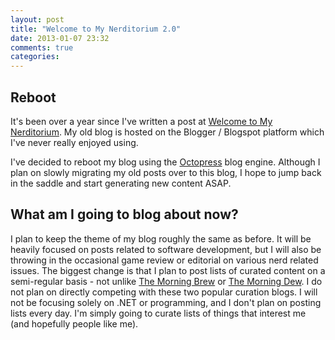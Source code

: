 ```yaml
---
layout: post
title: "Welcome to My Nerditorium 2.0"
date: 2013-01-07 23:32
comments: true
categories: 
---
```


Reboot
------
It's been over a year since I've written a post at [Welcome to My Nerditorium](http://mynerditorium.blogspot.com). My old blog is hosted on the Blogger / Blogspot platform which I've never really enjoyed using. 

I've decided to reboot my blog using the [Octopress](http://octopress.org) blog engine. Although I plan on slowly migrating my old posts over to this blog, I hope to jump back in the saddle and start generating new content ASAP.

What am I going to blog about now?
----------------------------------
I plan to keep the theme of my blog roughly the same as before. It will be heavily focused on posts related to software development, but I will also be throwing in the occasional game review or editorial on various nerd related issues. The biggest change is that I plan to post lists of curated content on a semi-regular basis - not unlike [The Morning Brew](http://blog.cwa.me.uk/) or [The Morning Dew](http://www.alvinashcraft.com/). I do not plan on directly competing with these two popular curation blogs. I will not be focusing solely on .NET or programming, and I don't plan on posting lists every day. I'm simply going to curate lists of things that interest me (and hopefully people like me).
